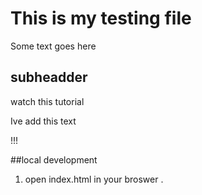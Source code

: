 # This is my testing file

Some text goes here

## subheadder

watch this tutorial 

<p>Ive add this text</p>

!!!

##local development

1. open index.html in your broswer .